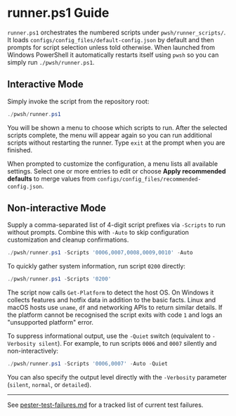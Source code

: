 # runner.ps1 Guide

`runner.ps1` orchestrates the numbered scripts under `pwsh/runner_scripts/`.
It loads `configs/config_files/default-config.json` by default and then prompts for script selection unless told otherwise. When launched from Windows PowerShell it automatically restarts itself using `pwsh` so you can simply run `./pwsh/runner.ps1`.

## Interactive Mode

Simply invoke the script from the repository root:

```powershell
./pwsh/runner.ps1
```

You will be shown a menu to choose which scripts to run. After the selected scripts complete, the menu will appear again so you can run additional scripts without restarting the runner. Type `exit` at the prompt when you are finished.

When prompted to customize the configuration, a menu lists all available settings. Select one or more entries to edit or choose **Apply recommended defaults** to merge values from `configs/config_files/recommended-config.json`.

## Non-interactive Mode

Supply a comma-separated list of 4-digit script prefixes via `-Scripts` to run without prompts. Combine this with `-Auto` to skip configuration customization and cleanup confirmations.

```powershell
./pwsh/runner.ps1 -Scripts '0006,0007,0008,0009,0010' -Auto
```

To quickly gather system information, run script `0200` directly:

```powershell
./pwsh/runner.ps1 -Scripts '0200'
```

The script now calls `Get-Platform` to detect the host OS. On Windows it collects features and hotfix data in addition to the basic facts. Linux and macOS hosts use `uname`, `df` and networking APIs to return similar details. If the platform cannot be recognised the script exits with code `1` and logs an "unsupported platform" error.

To suppress informational output, use the `-Quiet` switch (equivalent to `-Verbosity silent`). For example, to run scripts `0006` and `0007` silently and non-interactively:

```powershell
./pwsh/runner.ps1 -Scripts '0006,0007' -Auto -Quiet
```

You can also specify the output level directly with the `-Verbosity` parameter (`silent`, `normal`, or `detailed`).

---

See [pester-test-failures.md](pester-test-failures.md) for a tracked list of current test failures.
